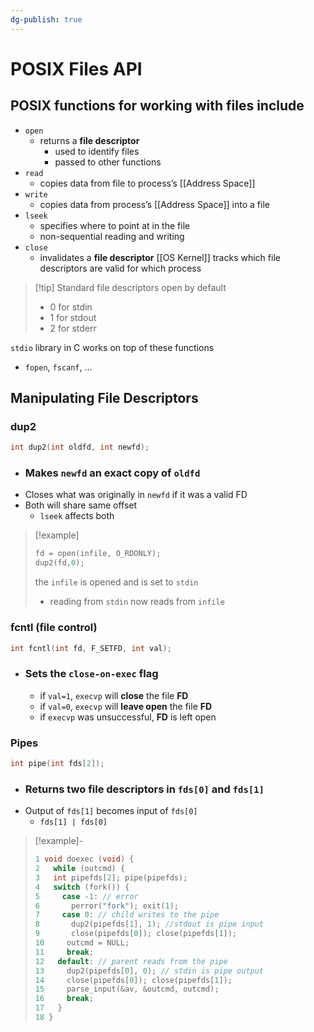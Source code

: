 ```yaml
---
dg-publish: true
---
```

# POSIX Files API
## POSIX functions for working with files include
* `open`
	* returns a **file descriptor**
		* used to identify files
		* passed to other functions
* `read`
	* copies data from file to process’s [[Address Space]]
* `write`
	* copies data from process’s [[Address Space]] into a file
* `lseek`
	* specifies where to point at in the file
	* non-sequential reading and writing
* `close`
	* invalidates a **file descriptor**
[[OS Kernel]] tracks which file descriptors are valid for which process

> [!tip] Standard file descriptors open by default
> * 0 for stdin
> * 1 for stdout
> * 2 for stderr

`stdio` library in C works on top of these functions
* `fopen`, `fscanf`, …

## Manipulating File Descriptors
### dup2
```c
int dup2(int oldfd, int newfd);
```
- ### Makes `newfd` an exact copy of `oldfd`
* Closes what was originally in `newfd` if it was a valid FD
* Both will share same offset
	* `lseek` affects both
> [!example]
> ```C
> fd = open(infile, O_RDONLY);
> dup2(fd,0);
> ```
> the `infile` is opened and is set to `stdin`
> * reading from `stdin` now reads from `infile`
### fcntl (file control)
```C
int fcntl(int fd, F_SETFD, int val);
```
* ### Sets the `close-on-exec` flag
	* if `val=1`, `execvp` will **close** the file **FD**
	* if `val=0`, `execvp` will **leave open** the file **FD**
	* if `execvp` was unsuccessful, **FD** is left open
### Pipes
```C
int pipe(int fds[2]);
```
* ### Returns two file descriptors in `fds[0]` and `fds[1]`
* Output of `fds[1]` becomes input of `fds[0]`
	* `fds[1] | fds[0]`

> [!example]-
> ```c
> 1 void doexec (void) {
> 2   while (outcmd) {
> 3   int pipefds[2]; pipe(pipefds);
> 4   switch (fork()) {
> 5     case -1: // error
> 6       perror("fork"); exit(1);
> 7     case 0: // child writes to the pipe
> 8       dup2(pipefds[1], 1); //stdout is pipe input
> 9       close(pipefds[0]); close(pipefds[1]);
> 10     outcmd = NULL;
> 11     break;
> 12   default: // parent reads from the pipe
> 13     dup2(pipefds[0], 0); // stdin is pipe output
> 14     close(pipefds[0]); close(pipefds[1]);
> 15     parse_input(&av, &outcmd, outcmd);
> 16     break;
> 17   }
> 18 }
> ```
